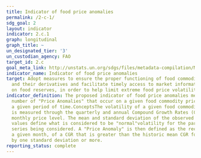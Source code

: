 ```yaml
---
title: Indicator of food price anomalies
permalink: /2-c-1/
sdg_goal: 2
layout: indicator
indicator: 2.c.1
graph: longitudinal
graph_title: ~
un_designated_tier: '3'
un_custodian_agency: FAO
target_id: 2.c
goal_meta_link: http://unstats.un.org/sdgs/files/metadata-compilation/Metadata-Goal-2.pdf
indicator_name: Indicator of food price anomalies
target: Adopt measures to ensure the proper functioning of food commodity markets
  and their derivatives and facilitate timely access to market information, including
  on food reserves, in order to help limit extreme food price volatility.
indicator_definition: The proposed indicator of food price anomalies measures the
  number of "Price Anomalies" that occur on a given food commodity price series over
  a given period of time.ConceptsThe volatility of a given food commodity price series
  is measured through the quarterly and annual Compound Growth Rates (CGR), of the
  monthly price level. The mean and standard deviation of the observed historic CGR
  values define what is considered to be "normal"volatility for the particular price
  series being considered. A "Price Anomaly" is then defined as the recording, in
  a given month, of a CGR that is greater than the historic mean CGR for that month
  by one standard deviation or more.
reporting_status: complete
---
```


